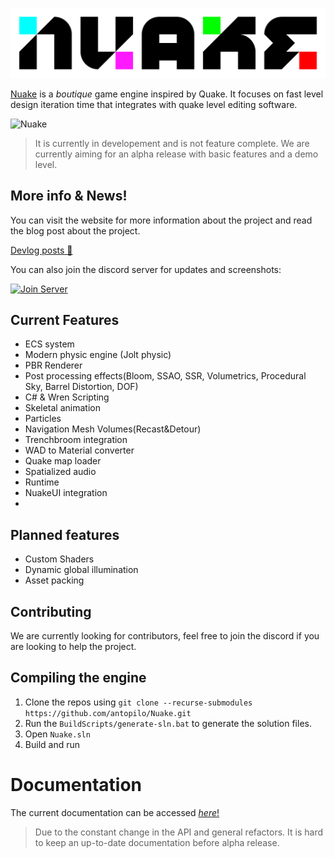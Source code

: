 ![Nuake](Data/Images/logo.png)

[Nuake](https://nuake.antopilo.dev) is a *boutique* game engine inspired by Quake. It focuses on fast level design iteration time that integrates with quake level editing software. 

![Nuake](https://cdn.antopilo.dev/images/editor-crop.png)
> It is currently in developement and is not feature complete. We are currently aiming for an alpha release with basic features and a demo level.

## More info & News!
You can visit the website for more information about the project and read the blog post about the project. 

[Devlog posts 📰](https://nuake.antopilo.dev/blog) 

You can also join the discord server for updates and screenshots: 

[![Join Server](https://img.shields.io/discord/852625335236558868.svg?label=Discord&logo=Discord&colorB=7289da&style=for-the-badge)](https://discord.gg/kuF4efPK7Y)


## Current Features
- ECS system
- Modern physic engine (Jolt physic) 
- PBR Renderer
- Post processing effects(Bloom, SSAO, SSR, Volumetrics, Procedural Sky, Barrel Distortion, DOF)
- C# & Wren Scripting
- Skeletal animation
- Particles
- Navigation Mesh Volumes(Recast&Detour)
- Trenchbroom integration
- WAD to Material converter 
- Quake map loader
- Spatialized audio
- Runtime 
- NuakeUI integration
- 
## Planned features
- Custom Shaders
- Dynamic global illumination
- Asset packing

## Contributing
We are currently looking for contributors, feel free to join the discord if you are looking to help the project.

## Compiling the engine
1. Clone the repos using `git clone --recurse-submodules https://github.com/antopilo/Nuake.git`
2. Run the `BuildScripts/generate-sln.bat` to generate the solution files.
3. Open `Nuake.sln`
4. Build and run

# Documentation
The current documentation can be accessed [*here*! ](https://docs.antopilo.dev/s/2b239c4c-0499-4059-8de9-b240f71887c0)
> Due to the constant change in the API and general refactors. It is hard to keep an up-to-date documentation before alpha release.
